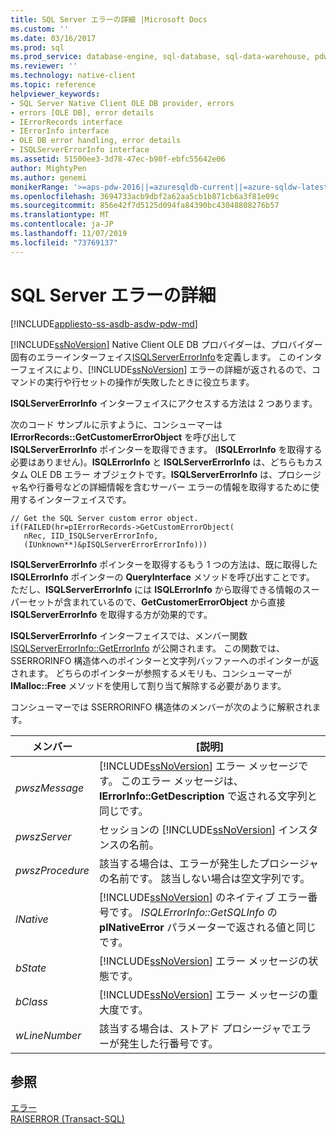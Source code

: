 ```yaml
---
title: SQL Server エラーの詳細 |Microsoft Docs
ms.custom: ''
ms.date: 03/16/2017
ms.prod: sql
ms.prod_service: database-engine, sql-database, sql-data-warehouse, pdw
ms.reviewer: ''
ms.technology: native-client
ms.topic: reference
helpviewer_keywords:
- SQL Server Native Client OLE DB provider, errors
- errors [OLE DB], error details
- IErrorRecords interface
- IErrorInfo interface
- OLE DB error handling, error details
- ISQLServerErrorInfo interface
ms.assetid: 51500ee3-3d78-47ec-b90f-ebfc55642e06
author: MightyPen
ms.author: genemi
monikerRange: '>=aps-pdw-2016||=azuresqldb-current||=azure-sqldw-latest||>=sql-server-2016||=sqlallproducts-allversions||>=sql-server-linux-2017||=azuresqldb-mi-current'
ms.openlocfilehash: 3694733acb9dbf2a62aa5cb1b871cb6a3f81e09c
ms.sourcegitcommit: 856e42f7d5125d094fa84390bc43048808276b57
ms.translationtype: MT
ms.contentlocale: ja-JP
ms.lasthandoff: 11/07/2019
ms.locfileid: "73769137"
---
```

# <a name="sql-server-error-detail"></a>SQL Server エラーの詳細
[!INCLUDE[appliesto-ss-asdb-asdw-pdw-md](../../includes/appliesto-ss-asdb-asdw-pdw-md.md)]

  [!INCLUDE[ssNoVersion](../../includes/ssnoversion-md.md)] Native Client OLE DB プロバイダーは、プロバイダー固有のエラーインターフェイス[ISQLServerErrorInfo](https://msdn.microsoft.com/library/a8323b5c-686a-4235-a8d2-bda43617b3a1)を定義します。 このインターフェイスにより、[!INCLUDE[ssNoVersion](../../includes/ssnoversion-md.md)] エラーの詳細が返されるので、コマンドの実行や行セットの操作が失敗したときに役立ちます。  
  
 **ISQLServerErrorInfo** インターフェイスにアクセスする方法は 2 つあります。  
  
 次のコード サンプルに示すように、コンシューマーは **IErrorRecords::GetCustomerErrorObject** を呼び出して **ISQLServerErrorInfo** ポインターを取得できます。 (**ISQLErrorInfo** を取得する必要はありません)。**ISQLErrorInfo** と **ISQLServerErrorInfo** は、どちらもカスタム OLE DB エラー オブジェクトです。**ISQLServerErrorInfo** は、プロシージャ名や行番号などの詳細情報を含むサーバー エラーの情報を取得するために使用するインターフェイスです。  
  
```  
// Get the SQL Server custom error object.  
if(FAILED(hr=pIErrorRecords->GetCustomErrorObject(  
   nRec, IID_ISQLServerErrorInfo,  
   (IUnknown**)&pISQLServerErrorErrorInfo)))  
```  
  
 **ISQLServerErrorInfo** ポインターを取得するもう 1 つの方法は、既に取得した **ISQLErrorInfo** ポインターの **QueryInterface** メソッドを呼び出すことです。 ただし、**ISQLServerErrorInfo** には **ISQLErrorInfo** から取得できる情報のスーパーセットが含まれているので、**GetCustomerErrorObject** から直接 **ISQLServerErrorInfo** を取得する方が効果的です。  
  
 **ISQLServerErrorInfo** インターフェイスでは、メンバー関数 [ISQLServerErrorInfo::GetErrorInfo](../../relational-databases/native-client-ole-db-interfaces/isqlservererrorinfo-geterrorinfo-ole-db.md) が公開されます。 この関数では、SSERRORINFO 構造体へのポインターと文字列バッファーへのポインターが返されます。 どちらのポインターが参照するメモリも、コンシューマーが **IMalloc::Free** メソッドを使用して割り当て解除する必要があります。  
  
 コンシューマーでは SSERRORINFO 構造体のメンバーが次のように解釈されます。  
  
|メンバー|[説明]|  
|------------|-----------------|  
|*pwszMessage*|[!INCLUDE[ssNoVersion](../../includes/ssnoversion-md.md)] エラー メッセージです。 このエラー メッセージは、**IErrorInfo::GetDescription** で返される文字列と同じです。|  
|*pwszServer*|セッションの [!INCLUDE[ssNoVersion](../../includes/ssnoversion-md.md)] インスタンスの名前。|  
|*pwszProcedure*|該当する場合は、エラーが発生したプロシージャの名前です。 該当しない場合は空文字列です。|  
|*lNative*|[!INCLUDE[ssNoVersion](../../includes/ssnoversion-md.md)] のネイティブ エラー番号です。 *ISQLErrorInfo::GetSQLInfo* の **plNativeError** パラメーターで返される値と同じです。|  
|*bState*|[!INCLUDE[ssNoVersion](../../includes/ssnoversion-md.md)] エラー メッセージの状態です。|  
|*bClass*|[!INCLUDE[ssNoVersion](../../includes/ssnoversion-md.md)] エラー メッセージの重大度です。|  
|*wLineNumber*|該当する場合は、ストアド プロシージャでエラーが発生した行番号です。|  
  
## <a name="see-also"></a>参照  
 [エラー](../../relational-databases/native-client-ole-db-errors/errors.md)   
 [RAISERROR &#40;Transact-SQL&#41;](../../t-sql/language-elements/raiserror-transact-sql.md)  
  
  
